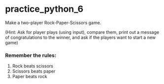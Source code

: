 # practice_python_6

Make a two-player Rock-Paper-Scissors game. 

(Hint: Ask for player plays (using input), compare them, print out a message of congratulations to the winner, and ask if the players want to start a new game)

### Remember the rules:

1. Rock beats scissors
2. Scissors beats paper
3. Paper beats rock
